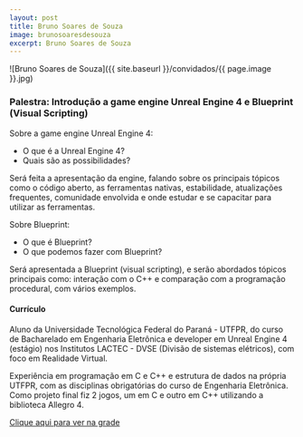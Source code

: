 ```yaml
---
layout: post
title: Bruno Soares de Souza
image: brunosoaresdesouza
excerpt: Bruno Soares de Souza
---
```

![Bruno Soares de Souza]({{ site.baseurl }}/convidados/{{ page.image }}.jpg)


### Palestra: Introdução a game engine Unreal Engine 4 e Blueprint (Visual Scripting)

Sobre a game engine Unreal Engine 4:
 * O que é a Unreal Engine 4?
 * Quais são as possibilidades?
 
 Será feita a apresentação da engine, falando sobre os principais tópicos como o código aberto, as ferramentas nativas, estabilidade, atualizações frequentes, comunidade envolvida e onde estudar e se capacitar para utilizar as ferramentas.
 
 Sobre Blueprint:
 * O que é Blueprint?
 * O que podemos fazer com Blueprint?
 
 Será apresentada a Blueprint (visual scripting), e serão abordados tópicos principais como: interação com o C++ e comparação com a programação procedural, com vários exemplos.

#### Currículo
Aluno da Universidade Tecnológica Federal do Paraná - UTFPR, do curso de Bacharelado em Engenharia Eletrônica e developer em Unreal Engine 4 (estágio) nos Institutos LACTEC - DVSE (Divisão de sistemas elétricos), com foco em Realidade Virtual.
 
 Experiência em programação em C e C++ e estrutura de dados na própria UTFPR, com as disciplinas obrigatórias do curso de Engenharia Eletrônica. Como projeto final fiz 2 jogos, um em C e outro em C++ utilizando a biblioteca Allegro 4.
 
 
 

[Clique aqui para ver na grade](https://ftsl.websiteseguro.com/ftsl9/grade/detail.html?pid=229)

